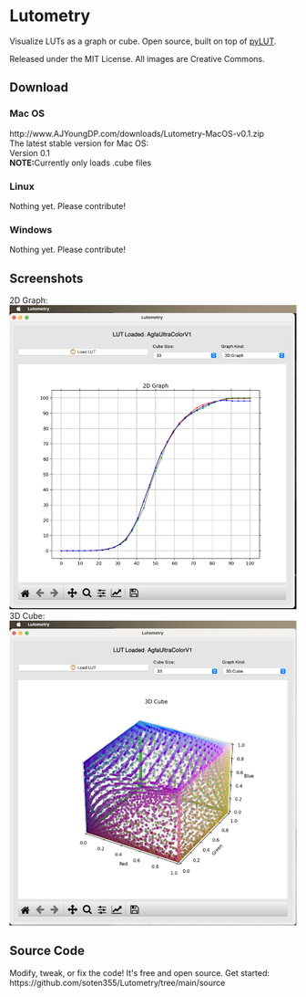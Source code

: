 # Lutometry
Visualize LUTs as a graph or cube. Open source, built on top of <a href = "https://github.com/gregcotten/pylut">pyLUT</a>.

Released under the MIT License. All images are Creative Commons.

<h2>Download</h2>
<h3>Mac OS</h3>
http://www.AJYoungDP.com/downloads/Lutometry-MacOS-v0.1.zip
<br>The latest stable version for Mac OS:
<br>Version 0.1
<br><b>NOTE:</b>Currently only loads .cube files
<!-- for version 0.2 <br>Lutometry.log file located within the app. To access the log file, right click <b>Lutometry</b> and select "Show Pacakge Contents":
<br><code>Contents > Resources > Lutometry.log</code>
-->
<h3>Linux</h3>
Nothing yet. Please contribute!
<h3>Windows</h3>
Nothing yet. Please contribute!

<h2>Screenshots</h2>
2D Graph:
<img src = "source/images/lutometry-screenshot-version0.1.jpg">
3D Cube:
<br><img src = "source/images/lutometry-screenshot-cube-version0.1.jpg">

<h2>Source Code</h2>
Modify, tweak, or fix the code! It's free and open source. Get started:
<br>https://github.com/soten355/Lutometry/tree/main/source
